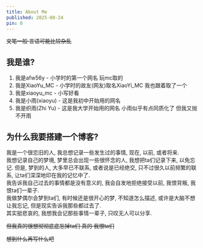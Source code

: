 ```yaml
---
title: About Me
published: 2025-08-24
pin: 0
---
```

<del>文笔一般 言语可能比较杂乱</del>

## 我是谁?

1. 我是afw56y - 小学时的第一个网名 玩mc取的
2. 我是XiaoYu_MC - 小学时的故友(网友)取名XiaoYi_MC 我也跟着取了一个
3. 我是xiaoyu_mc - 小写好看
4. 我是小雨(xiaoyu) - 这是我初中开始用的网名
5. 我是织雨(Zhi Yu) -  这是我大学开始用的网名 小雨似乎有点同质化了 但我又抛不开雨

## 为什么我要搭建一个博客?

我是一个很恋旧的人, 我总想记录一些发生过的事情, 现在, 以前, 或者将来.  
我想记录自己的梦境, 梦里总会出现一些很怀念的人, 我想把ta们记录下来, 以免忘记.
但是, 梦到的人, 大多早已不联系, 或者说是已经绝交, 只不过很久以前频繁的联系, 让ta们深深地印在我的记忆中了.  
我告诉我自己过去的事情都是没有意义的, 我会自发地拒绝接受以前, 我恨背叛, 我恨ta们一辈子.   
我做梦偶尔会梦到ta们, 有时候还是很开心的梦, 不知道怎么描述, 或许是大脑不想让我忘记, 但是现实告诉我那些都过去了.    
其实挺悲哀的, 我想我会记那些事情一辈子, 只叹无人可以分享.  

<del>但我真的很想彻彻底底忘掉ta们 真的 我恨ta们</del>

<del>想到什么再写什么吧</del>
